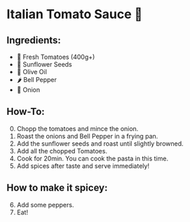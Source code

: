 # Italian Tomato Sauce 🍝

## Ingredients:
- 🍅 Fresh Tomatoes (400g+)
- 🌻 Sunflower Seeds
- 🧪 Olive Oil
- 🌶 Bell Pepper
- 🧅 Onion

## How-To:

0. Chopp the tomatoes and mince the onion.
1. Roast the onions and Bell Pepper in a frying pan.
2. Add the sunflower seeds and roast until slightly browned.
3. Add all the chopped Tomatoes.
4. Cook for 20min. You can cook the pasta in this time.
5. Add spices after taste and serve immediately!

## How to make it spicey:

6. Add some peppers. 
7. Eat!